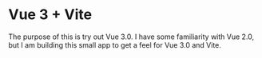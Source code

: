 # Vue 3 + Vite

The purpose of this is try out Vue 3.0. I have some familiarity with Vue 2.0, but I am building this small app to get a feel for Vue 3.0 and Vite.
